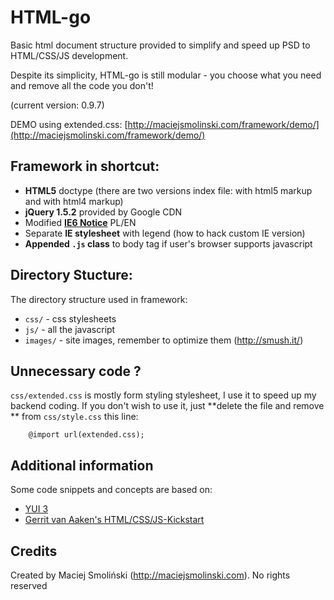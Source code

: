 # HTML-go

Basic html document structure provided to simplify and speed up PSD to HTML/CSS/JS development.

Despite its simplicity, HTML-go is still modular - you choose what you need and remove all the code you don't!

(current version: 0.9.7)

DEMO using extended.css: [http://maciejsmolinski.com/framework/demo/](http://maciejsmolinski.com/framework/demo/)


## Framework in shortcut:

* **HTML5** doctype (there are two versions index file: with html5 markup and with html4 markup)
* **jQuery 1.5.2** provided by Google CDN
* Modified [**IE6 Notice**](http://shapeshed.github.com/ie6-notice/) PL/EN
* Separate **IE stylesheet** with legend (how to hack custom IE version)
* **Appended `.js` class** to body tag if user's browser supports javascript


## Directory Stucture:

The directory structure used in framework:

* `css/` - css stylesheets
* `js/` - all the javascript
* `images/` - site images, remember to optimize them (<http://smush.it/>)


## Unnecessary code ?

`css/extended.css` is mostly form styling stylesheet, I use it to speed up my backend coding. If you don't wish to use it, just **delete the file and remove ** from `css/style.css` this line:

		@import url(extended.css);


## Additional information

Some code snippets and concepts are based on:

* [YUI 3](http://developer.yahoo.com/yui/3/)
* [Gerrit van Aaken's HTML/CSS/JS-Kickstart](http://praegnanz.de/weblog/htmlcssjs-kickstart)

## Credits

Created by Maciej Smoliński (<http://maciejsmolinski.com>). No rights reserved